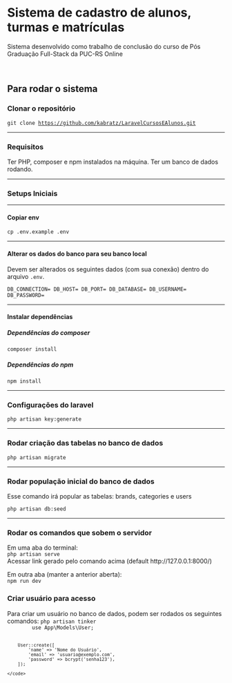<h1>Sistema de cadastro de alunos, turmas e matrículas</h1>

<p>Sistema desenvolvido como trabalho de conclusão do curso de Pós Graduação Full-Stack da PUC-RS Online</p>

<br>
<h2>Para rodar o sistema</h2>

<h3>Clonar o repositório</h3>

<code>git clone https://github.com/kabratz/LaravelCursosEAlunos.git</code>

<hr>

<h3>Requisitos</h3>

Ter PHP, composer e npm instalados na máquina.
Ter um banco de dados rodando.

<hr>

<h3>Setups Iniciais</h3>
<hr>

<h4>Copiar env</h4>

<code>cp .env.example .env</code>

<hr>

<h4>Alterar os dados do banco para seu banco local</h4>

Devem ser alterados os seguintes dados (com sua conexão) dentro do arquivo <code>.env</code>.

<code>DB_CONNECTION=
DB_HOST=
DB_PORT=
DB_DATABASE=
DB_USERNAME=
DB_PASSWORD=
</code>

<hr>

<h4>Instalar dependências</h4>

<h5>Dependências do composer</h5>

<code>composer install</code>

<h5>Dependências do npm</h5>

<code>npm install</code>

<hr>

<h3>Configurações do laravel</h3>

<code>php artisan key:generate</code>

<hr>

<h3>Rodar criação das tabelas no banco de dados</h3>

<code>php artisan migrate</code>

<hr>

<h3>Rodar população inicial do banco de dados</h3>

Esse comando irá popular as tabelas: brands, categories e users

<code>php artisan db:seed</code>

<hr>

<h3>Rodar os comandos que sobem o servidor</h3>
<p>
    Em uma aba do terminal:
    <br>
    <code>php artisan serve</code>
    <br>
    Acessar link gerado pelo comando acima (default http://127.0.0.1:8000/)
</p>


<p>
    Em outra aba (manter a anterior aberta):
    <br>
    <code>npm run dev</code>
</p>

<h3>Criar usuário para acesso</h3>

<p>
    Para criar um usuário no banco de dados, podem ser rodados os seguintes comandos:
    <code>php artisan tinker</code>
    <code>
        use App\Models\User;

        User::create([
            'name' => 'Nome do Usuário',
            'email' => 'usuario@exemplo.com',
            'password' => bcrypt('senha123'),
        ]);

    </code>
</p>